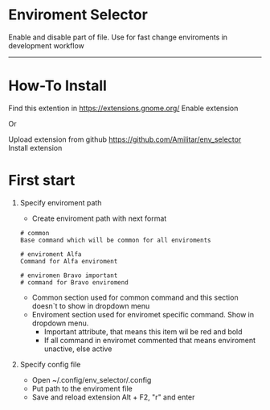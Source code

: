 # Enviroment Selector
Enable and disable part of file. Use for fast change enviroments in development workflow

---

How-To Install
==============

Find this extention in https://extensions.gnome.org/
Enable extension

Or

Upload extension from github https://github.com/Amilitar/env_selector
Install extension

First start
===============
1. Specify enviroment path
    * Create enviroment path with next format

    ```shell script
    # common
    Base command which will be common for all enviroments

    # enviroment Alfa
    Command for Alfa enviroment

    # enviromen Bravo important
    # command for Bravo enviromend
    ```

    * Common section used for common command and this section doesn`t to show in dropdown menu
    * Enviroment section used for enviromet specific command. Show in dropdown menu. 
        * Important attribute, that means this item wil be red and bold
        * If all command in enviromet commented that means enviroment unactive, else active

2. Specify config file
    * Open ~/.config/env_selector/.config
    * Put path to the enviroment file
    * Save and reload extension Alt + F2, "r" and enter 